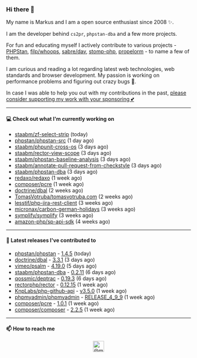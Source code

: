 ### Hi there 👋



My name is Markus and I am a open source enthusiast since 2008 ✨.

I am the developer behind `cs2pr`, `phpstan-dba` and a few more projects.

For fun and educating myself I actively contribute to various projects - [PHPStan](https://github.com/phpstan/phpstan-src), [filp/whoops](https://github.com/filp/whoops), [sabre/dav](https://github.com/sabre-io/dav), [stomp-php](https://github.com/stomp-php/stomp-php), [propelorm](https://github.com/propelorm) - to name a few of them.

I am curious and reading a lot regarding latest web technologies, web standards and browser development. My passion is working on performance problems and figuring out crazy bugs 🐜.

In case I was able to help you out with my contributions in the past, [please consider supporting my work with your sponsoring 💕](https://github.com/sponsors/staabm)


---

#### 💻 Check out what I'm currently working on

- [staabm/zf-select-strip](https://github.com/staabm/zf-select-strip) (today)
- [phpstan/phpstan-src](https://github.com/phpstan/phpstan-src) (1 day ago)
- [staabm/phpunit-cross-os](https://github.com/staabm/phpunit-cross-os) (3 days ago)
- [staabm/rector-view-scope](https://github.com/staabm/rector-view-scope) (3 days ago)
- [staabm/phpstan-baseline-analysis](https://github.com/staabm/phpstan-baseline-analysis) (3 days ago)
- [staabm/annotate-pull-request-from-checkstyle](https://github.com/staabm/annotate-pull-request-from-checkstyle) (3 days ago)
- [staabm/phpstan-dba](https://github.com/staabm/phpstan-dba) (3 days ago)
- [redaxo/redaxo](https://github.com/redaxo/redaxo) (1 week ago)
- [composer/pcre](https://github.com/composer/pcre) (1 week ago)
- [doctrine/dbal](https://github.com/doctrine/dbal) (2 weeks ago)
- [TomasVotruba/tomasvotruba.com](https://github.com/TomasVotruba/tomasvotruba.com) (2 weeks ago)
- [lesstif/php-jira-rest-client](https://github.com/lesstif/php-jira-rest-client) (3 weeks ago)
- [micronax/carbon-german-holidays](https://github.com/micronax/carbon-german-holidays) (3 weeks ago)
- [symplify/symplify](https://github.com/symplify/symplify) (3 weeks ago)
- [amazon-php/sp-api-sdk](https://github.com/amazon-php/sp-api-sdk) (4 weeks ago)

---

#### 🔭 Latest releases I've contributed to

- [phpstan/phpstan](https://github.com/phpstan/phpstan) - [1.4.5](https://github.com/phpstan/phpstan/releases/tag/1.4.5) (today)
- [doctrine/dbal](https://github.com/doctrine/dbal) - [3.3.1](https://github.com/doctrine/dbal/releases/tag/3.3.1) (3 days ago)
- [vimeo/psalm](https://github.com/vimeo/psalm) - [4.19.0](https://github.com/vimeo/psalm/releases/tag/4.19.0) (5 days ago)
- [staabm/phpstan-dba](https://github.com/staabm/phpstan-dba) - [0.2.11](https://github.com/staabm/phpstan-dba/releases/tag/0.2.11) (6 days ago)
- [qossmic/deptrac](https://github.com/qossmic/deptrac) - [0.19.3](https://github.com/qossmic/deptrac/releases/tag/0.19.3) (6 days ago)
- [rectorphp/rector](https://github.com/rectorphp/rector) - [0.12.15](https://github.com/rectorphp/rector/releases/tag/0.12.15) (1 week ago)
- [KnpLabs/php-github-api](https://github.com/KnpLabs/php-github-api) - [v3.5.0](https://github.com/KnpLabs/php-github-api/releases/tag/v3.5.0) (1 week ago)
- [phpmyadmin/phpmyadmin](https://github.com/phpmyadmin/phpmyadmin) - [RELEASE_4_9_9](https://github.com/phpmyadmin/phpmyadmin/releases/tag/RELEASE_4_9_9) (1 week ago)
- [composer/pcre](https://github.com/composer/pcre) - [1.0.1](https://github.com/composer/pcre/releases/tag/1.0.1) (1 week ago)
- [composer/composer](https://github.com/composer/composer) - [2.2.5](https://github.com/composer/composer/releases/tag/2.2.5) (1 week ago)

---

#### 📫 How to reach me

<p align="center">
<a href="https://twitter.com/@markusstaab" target="blank"><img align="center" src="https://cdn.jsdelivr.net/npm/simple-icons@3.0.1/icons/twitter.svg" alt="@markusstaab" height="30" width="30" /></a>
</p>
